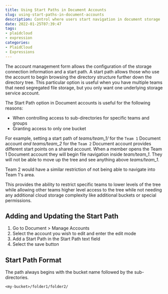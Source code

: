 ```yaml
---
title: Using Start Paths in Document Accounts
slug: using-start-paths-in-document-accounts
description: Control where users start navigation in document storage
date: 2022-01-25T07:39:47
tags:
- plaidcloud
- expression
categories:
- PlaidCloud
- Expressions
---
```



The account management form allows the configuration of the storage connection information and a start path. A start path allows those who use the account to begin browsing the directory structure further down the directory tree. This particular option is useful when you have multiple teams that need segregated file storage, but you only want one underlying storage service account.



The Start Path option in Document accounts is useful for the following reasons:


* When controlling access to sub-directories for specific teams and groups
* Granting access to only one bucket

For example, setting a start path of *teams/team_1/* for the `Team 1` Document account *and teams/team_2* for the `Team 2` Document account provides different start points on a shared account. When a member opens the Team 1 Document account they will begin file navigation inside *team/team_1*. They will not be able to move up the tree and see anything above *teams/team_1*.



Team 2 would have a similar restriction of not being able to navigate into Team 1's area.



This provides the ability to restrict specific teams to lower levels of the tree while allowing other teams higher level access to the tree while not needing any additional cloud storage complexity like additional buckets or special permissions.



## Adding and Updating the Start Path


1. Go to Document > Manage Accounts
2. Select the account you wish to edit and enter the edit mode
3. Add a Start Path in the Start Path text field
4. Select the save button

## Start Path Format


The path always begins with the bucket name followed by the sub-directories.



```
<my-bucket>/folder1/folder2/
```

